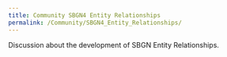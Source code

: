 ```yaml
---
title: Community SBGN4 Entity Relationships
permalink: /Community/SBGN4_Entity_Relationships/
---
```


Discussion about the development of SBGN Entity Relationships.